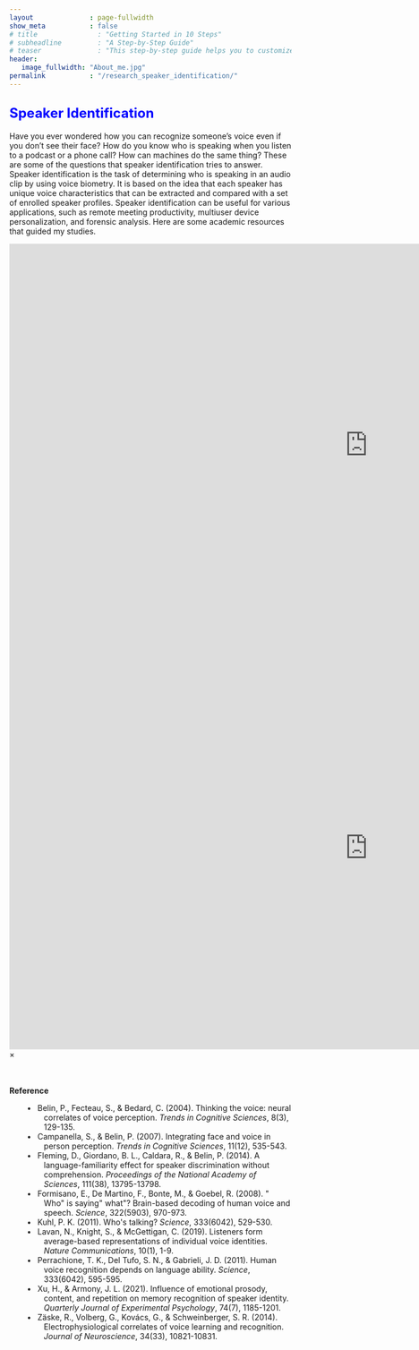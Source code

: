```yaml
---
layout              : page-fullwidth
show_meta           : false
# title               : "Getting Started in 10 Steps"
# subheadline         : "A Step-by-Step Guide"
# teaser              : "This step-by-step guide helps you to customize Feeling Responsive to your needs."
header:
   image_fullwidth: "About_me.jpg"
permalink           : "/research_speaker_identification/"
---
```


<h2 id="speaker-identification"><font size="5"><span style="color:blue">Speaker Identification</span></font></h2>

 Have you ever wondered how you can recognize someone’s voice even if you don’t see their face? How do you know who is speaking when you listen to a podcast or a phone call? How can machines do the same thing? These are some of the questions that speaker identification tries to answer. Speaker identification is the task of determining who is speaking in an audio clip by using voice biometry. It is based on the idea that each speaker has unique voice characteristics that can be extracted and compared with a set of enrolled speaker profiles. Speaker identification can be useful for various applications, such as remote meeting productivity, multiuser device personalization, and forensic analysis. Here are some academic resources that guided my studies. 

<div class="flex-video"><iframe width="1280" height="720" src="https://www.youtube.com/embed/YCxPI8ckAXg" frameborder="0" allowfullscreen></iframe></div><!-- /.flex-video -->

<div id="videoModal" class="reveal-modal large" data-reveal="">
  <div class="flex-video widescreen vimeo" style="display: block;">
    <iframe width="1280" height="720" src="https://www.youtube.com/embed/YCxPI8ckAXg" frameborder="0" allowfullscreen></iframe>
  </div>
  <a class="close-reveal-modal">&#215;</a>
</div>

 
 
<br><br><strong>Reference</strong>
<!-- <div class="reference"> -->
  <style>
    .reference li {
      position: relative;
      text-indent: -0.3cm;
      padding-left: 1.0cm; /* Moves the text */
      list-style-type: none; /* Removes the default bullet point */
    }

    .reference li::before {
      content: "•";
      position: absolute;
      left: 0.5cm; /* Moves the bullet point */
    }
  </style>

  <ul class="reference">
    <li>Belin, P., Fecteau, S., & Bedard, C. (2004). Thinking the voice: neural correlates of voice perception. <em>Trends in Cognitive Sciences</em>, 8(3), 129-135.<br> 	
    <li>Campanella, S., & Belin, P. (2007). Integrating face and voice in person perception. <em>Trends in Cognitive Sciences</em>, 11(12), 535-543. <br>
    <li>Fleming, D., Giordano, B. L., Caldara, R., & Belin, P. (2014). A language-familiarity effect for speaker discrimination without comprehension. <em>Proceedings of the National Academy of Sciences</em>, 111(38), 13795-13798.<br> 	
    <li>Formisano, E., De Martino, F., Bonte, M., & Goebel, R. (2008). " Who" is saying" what"? Brain-based decoding of human voice and speech. <em>Science</em>, 322(5903), 970-973.<br> 
    <li>Kuhl, P. K. (2011). Who's talking? <em>Science</em>, 333(6042), 529-530.<br> 	
    <li>Lavan, N., Knight, S., & McGettigan, C. (2019). Listeners form average-based representations of individual voice identities. <em>Nature Communications</em>, 10(1), 1-9.<br>
    <li>Perrachione, T. K., Del Tufo, S. N., & Gabrieli, J. D. (2011). Human voice recognition depends on language ability. <em>Science</em>, 333(6042), 595-595.<br> 	
    <li>Xu, H., & Armony, J. L. (2021). Influence of emotional prosody, content, and repetition on memory recognition of speaker identity. <em>Quarterly Journal of Experimental Psychology</em>, 74(7), 1185-1201.<br> 	
    <li>Zäske, R., Volberg, G., Kovács, G., & Schweinberger, S. R. (2014). Electrophysiological correlates of voice learning and recognition. <em>Journal of Neuroscience</em>, 34(33), 10821-10831.<br> 	
  <ul>
<!-- </div> -->

<!-- <div class="flex-video"><iframe width="1200" height="720" src="https://www.youtube.com/embed/YCxPI8ckAXg" frameborder="0" allowfullscreen></iframe></div>

<div id="videoModal" class="reveal-modal large" data-reveal="">
  <div class="flex-video widescreen vimeo" style="display: block;">
    <iframe width="1280" height="720" src="https://www.youtube.com/embed/YCxPI8ckAXg" frameborder="0" allowfullscreen></iframe>
  </div>
  <a class="close-reveal-modal">&#215;</a>
</div> -->



